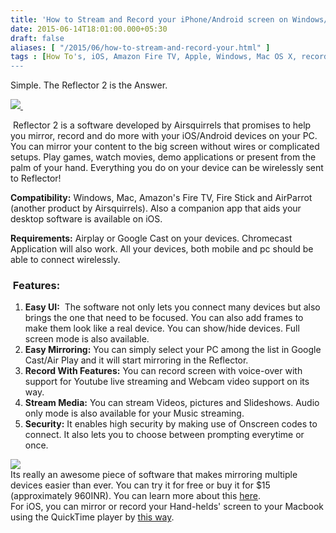 ```yaml
---
title: 'How to Stream and Record your iPhone/Android screen on Windows/Mac'
date: 2015-06-14T18:01:00.000+05:30
draft: false
aliases: [ "/2015/06/how-to-stream-and-record-your.html" ]
tags : [How To's, iOS, Amazon Fire TV, Apple, Windows, Mac OS X, record screen, smartphone, cast screen, Android]
---
```


Simple. The Reflector 2 is the Answer.  

[![](http://www.airsquirrels.com/images/feature-tile-mirroring.png) ](http://www.airsquirrels.com/images/feature-tile-mirroring.png)

 Reflector 2 is a software developed by Airsquirrels that promises to help you mirror, record and do more with your iOS/Android devices on your PC. You can mirror your content to the big screen without wires or complicated setups. Play games, watch movies, demo applications or present from the palm of your hand. Everything you do on your device can be wirelessly sent to Reflector!

  

**Compatibility:** Windows, Mac, Amazon's Fire TV, Fire Stick and AirParrot (another product by Airsquirrels). Also a companion app that aids your desktop software is available on iOS.

  

**Requirements:** Airplay or Google Cast on your devices. Chromecast Application will also work. All your devices, both mobile and pc should be able to connect wirelessly.

  

###  Features:

1.  **Easy UI:**  The software not only lets you connect many devices but also brings the one that need to be focused. You can also add frames to make them look like a real device. You can show/hide devices. Full screen mode is also available.
2.  **Easy Mirroring:** You can simply select your PC among the list in Google Cast/Air Play and it will start mirroring in the Reflector.
3.  **Record With Features:** You can record screen with voice-over with support for Youtube live streaming and Webcam video support on its way.
4.  **Stream Media:** You can stream Videos, pictures and Slideshows. Audio only mode is also available for your Music streaming.
5.  **Security:** It enables high security by making use of Onscreen codes to connect. It also lets you to choose between prompting everytime or once.

![](http://www.airsquirrels.com/images/feature-tile-security.png)  
Its really an awesome piece of software that makes mirroring multiple devices easier than ever. You can try it for free or buy it for $15 (approximately 960INR). You can learn more about this [here](http://www.airsquirrels.com/reflector/).  
For iOS, you can mirror or record your Hand-helds' screen to your Macbook using the QuickTime player by [this way](http://technologyinfinite.blogspot.in/2015/06/how-to-view-and-record-your-iphone.html).